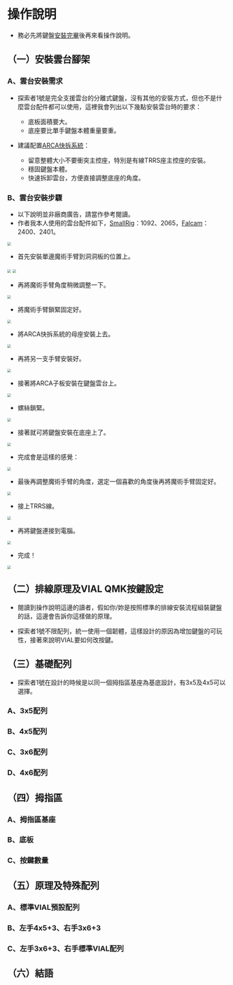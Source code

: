 # 操作說明

- 務必先將鍵盤[安裝完畢](guide.md)後再來看操作說明。

## （一）安裝雲台腳架

### A、雲台安裝需求

- 探索者1號是完全支援雲台的分離式鍵盤，沒有其他的安裝方式，但也不是什麼雲台配件都可以使用，這裡我會列出以下幾點安裝雲台時的要求：
  - 底板面積要大。
  - 底座要比單手鍵盤本體重量要重。

- 建議配置[ARCA快拆系統](https://www.google.com.tw/search?q=arca+tripod&sxsrf=APwXEddPAT1f29tii0hugS33QeRQuseIqA%3A1684040734940&ei=HmxgZLWHOZiD-AadibfoCw&ved=0ahUKEwi1jqzOhPT-AhWYAd4KHZ3EDb0Q4dUDCBA&uact=5&oq=arca+tripod&gs_lcp=Cgxnd3Mtd2l6LXNlcnAQA0oECEEYAFAAWABgAGgAcAF4AIABAIgBAJIBAJgBAA&sclient=gws-wiz-serp)：
  - 留意整體大小不要衝突主控座，特別是有線TRRS座主控座的安裝。
  - 穩固鍵盤本體。
  - 快速拆卸雲台，方便直接調整底座的角度。

### B、雲台安裝步驟

- 以下說明並非廠商廣告，請當作參考閱讀。
- 作者我本人使用的雲台配件如下，[SmallRig](https://www.smallrig.com/)：1092、2065，[Falcam](https://www.falcam.com.cn/)：2400、2401。
<img src="image/manual/1-1.jpg" style="zoom: 50%;" >

- 首先安裝單邊魔術手臂到洞洞板的位置上。
<img src="image/manual/1-2.jpg" style="zoom: 50%;" >
<img src="image/manual/1-3.jpg" style="zoom: 50%;" >

- 再將魔術手臂角度稍微調整一下。
<img src="image/manual/1-4.jpg" style="zoom: 50%;" >

- 將魔術手臂鎖緊固定好。
<img src="image/manual/1-5.jpg" style="zoom: 50%;" >

- 將ARCA快拆系統的母座安裝上去。
<img src="image/manual/1-6.jpg" style="zoom: 50%;" >

- 再將另一支手臂安裝好。
<img src="image/manual/1-7.jpg" style="zoom: 50%;" >

- 接著將ARCA子板安裝在鍵盤雲台上。
<img src="image/manual/1-8.jpg" style="zoom: 50%;" >

- 螺絲鎖緊。
<img src="image/manual/1-9.jpg" style="zoom: 50%;" >

- 接著就可將鍵盤安裝在底座上了。
<img src="image/manual/1-10.jpg" style="zoom: 50%;" >

- 完成會是這樣的感覺：
<img src="image/manual/1-11.jpg" style="zoom: 50%;" >

- 最後再調整魔術手臂的角度，選定一個喜歡的角度後再將魔術手臂固定好。
<img src="image/manual/1-12.jpg" style="zoom: 50%;" >

- 接上TRRS線。
<img src="image/manual/1-13.jpg" style="zoom: 50%;" >

- 再將鍵盤連接到電腦。
<img src="image/manual/1-14.jpg" style="zoom: 50%;" >

- 完成！
<img src="image/manual/1-15.jpg" style="zoom: 50%;" >

## （二）排線原理及VIAL QMK按鍵設定

- 閱讀到操作說明這邊的讀者，假如你/妳是按照標準的排線安裝流程組裝鍵盤的話，這邊會告訴你這樣做的原理。






- 探索者1號不限配列，統一使用一個韌體，這樣設計的原因為增加鍵盤的可玩性，接著來說明VIAL要如何改按鍵。











## （三）基礎配列

- 探索者1號在設計的時候是以同一個拇指區基座為基底設計，有3x5及4x5可以選擇。

### A、3x5配列



### B、4x5配列




### C、3x6配列




### D、4x6配列




## （四）拇指區



### A、拇指區基座




### B、底板




### C、按鍵數量




## （五）原理及特殊配列



### A、標準VIAL預設配列




### B、左手4x5+3、右手3x6+3




### C、左手3x6+3、右手標準VIAL配列







## （六）結語
















